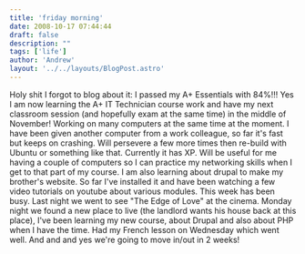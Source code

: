 ```yaml
---
title: 'friday morning'
date: 2008-10-17 07:44:44
draft: false
description: ""
tags: ['life']
author: 'Andrew'
layout: '../../layouts/BlogPost.astro'
---
```


Holy shit I forgot to blog about it: I passed my A+ Essentials with 84%!!! Yes I am now learning the A+ IT Technician course work and have my next classroom session (and hopefully exam at the same time) in the middle of November! Working on many computers at the same time at the moment. I have been given another computer from a work colleague, so far it's fast but keeps on crashing. Will persevere a few more times then re-build with Ubuntu or something like that. Currently it has XP. Will be useful for me having a couple of computers so I can practice my networking skills when I get to that part of my course. I am also learning about drupal to make my brother's website. So far I've installed it and have been watching a few video tutorials on youtube about various modules. This week has been busy. Last night we went to see "The Edge of Love" at the cinema. Monday night we found a new place to live (the landlord wants his house back at this place), I've been learning my new course, about Drupal and also about PHP when I have the time. Had my French lesson on Wednesday which went well. And and and yes we're going to move in/out in 2 weeks!
